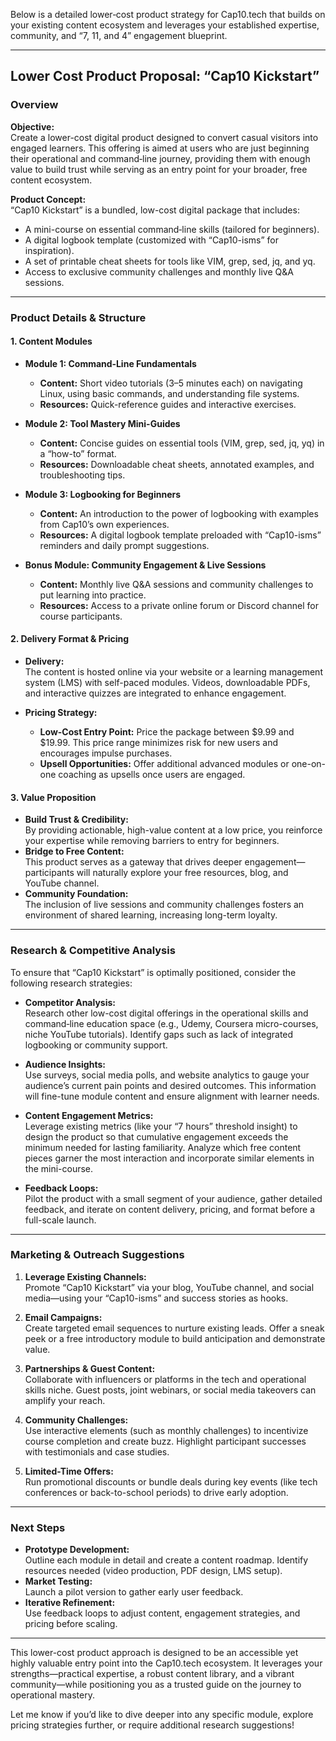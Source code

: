 Below is a detailed lower‐cost product strategy for Cap10.tech that builds on your existing content ecosystem and leverages your established expertise, community, and “7, 11, and 4” engagement blueprint.

---

## Lower Cost Product Proposal: “Cap10 Kickstart”

### **Overview**

**Objective:**  
Create a lower-cost digital product designed to convert casual visitors into engaged learners. This offering is aimed at users who are just beginning their operational and command‑line journey, providing them with enough value to build trust while serving as an entry point for your broader, free content ecosystem.

**Product Concept:**  
“Cap10 Kickstart” is a bundled, low-cost digital package that includes:
- A mini-course on essential command‑line skills (tailored for beginners).
- A digital logbook template (customized with “Cap10-isms” for inspiration).
- A set of printable cheat sheets for tools like VIM, grep, sed, jq, and yq.
- Access to exclusive community challenges and monthly live Q&A sessions.

---

### **Product Details & Structure**

#### **1. Content Modules**

- **Module 1: Command‑Line Fundamentals**
  - **Content:** Short video tutorials (3–5 minutes each) on navigating Linux, using basic commands, and understanding file systems.
  - **Resources:** Quick-reference guides and interactive exercises.

- **Module 2: Tool Mastery Mini-Guides**
  - **Content:** Concise guides on essential tools (VIM, grep, sed, jq, yq) in a “how-to” format.
  - **Resources:** Downloadable cheat sheets, annotated examples, and troubleshooting tips.

- **Module 3: Logbooking for Beginners**
  - **Content:** An introduction to the power of logbooking with examples from Cap10’s own experiences.
  - **Resources:** A digital logbook template preloaded with “Cap10-isms” reminders and daily prompt suggestions.

- **Bonus Module: Community Engagement & Live Sessions**
  - **Content:** Monthly live Q&A sessions and community challenges to put learning into practice.
  - **Resources:** Access to a private online forum or Discord channel for course participants.

#### **2. Delivery Format & Pricing**

- **Delivery:**  
  The content is hosted online via your website or a learning management system (LMS) with self-paced modules. Videos, downloadable PDFs, and interactive quizzes are integrated to enhance engagement.

- **Pricing Strategy:**
  - **Low-Cost Entry Point:** Price the package between $9.99 and $19.99. This price range minimizes risk for new users and encourages impulse purchases.
  - **Upsell Opportunities:** Offer additional advanced modules or one-on-one coaching as upsells once users are engaged.

#### **3. Value Proposition**

- **Build Trust & Credibility:**  
  By providing actionable, high-value content at a low price, you reinforce your expertise while removing barriers to entry for beginners.
- **Bridge to Free Content:**  
  This product serves as a gateway that drives deeper engagement—participants will naturally explore your free resources, blog, and YouTube channel.
- **Community Foundation:**  
  The inclusion of live sessions and community challenges fosters an environment of shared learning, increasing long-term loyalty.

---

### **Research & Competitive Analysis**

To ensure that “Cap10 Kickstart” is optimally positioned, consider the following research strategies:

- **Competitor Analysis:**  
  Research other low-cost digital offerings in the operational skills and command‑line education space (e.g., Udemy, Coursera micro-courses, niche YouTube tutorials). Identify gaps such as lack of integrated logbooking or community support.

- **Audience Insights:**  
  Use surveys, social media polls, and website analytics to gauge your audience’s current pain points and desired outcomes. This information will fine-tune module content and ensure alignment with learner needs.

- **Content Engagement Metrics:**  
  Leverage existing metrics (like your “7 hours” threshold insight) to design the product so that cumulative engagement exceeds the minimum needed for lasting familiarity. Analyze which free content pieces garner the most interaction and incorporate similar elements in the mini-course.

- **Feedback Loops:**  
  Pilot the product with a small segment of your audience, gather detailed feedback, and iterate on content delivery, pricing, and format before a full-scale launch.

---

### **Marketing & Outreach Suggestions**

1. **Leverage Existing Channels:**  
   Promote “Cap10 Kickstart” via your blog, YouTube channel, and social media—using your “Cap10-isms” and success stories as hooks.

2. **Email Campaigns:**  
   Create targeted email sequences to nurture existing leads. Offer a sneak peek or a free introductory module to build anticipation and demonstrate value.

3. **Partnerships & Guest Content:**  
   Collaborate with influencers or platforms in the tech and operational skills niche. Guest posts, joint webinars, or social media takeovers can amplify your reach.

4. **Community Challenges:**  
   Use interactive elements (such as monthly challenges) to incentivize course completion and create buzz. Highlight participant successes with testimonials and case studies.

5. **Limited-Time Offers:**  
   Run promotional discounts or bundle deals during key events (like tech conferences or back-to-school periods) to drive early adoption.

---

### **Next Steps**

- **Prototype Development:**  
  Outline each module in detail and create a content roadmap. Identify resources needed (video production, PDF design, LMS setup).
- **Market Testing:**  
  Launch a pilot version to gather early user feedback.
- **Iterative Refinement:**  
  Use feedback loops to adjust content, engagement strategies, and pricing before scaling.

---

This lower-cost product approach is designed to be an accessible yet highly valuable entry point into the Cap10.tech ecosystem. It leverages your strengths—practical expertise, a robust content library, and a vibrant community—while positioning you as a trusted guide on the journey to operational mastery.

Let me know if you’d like to dive deeper into any specific module, explore pricing strategies further, or require additional research suggestions!

